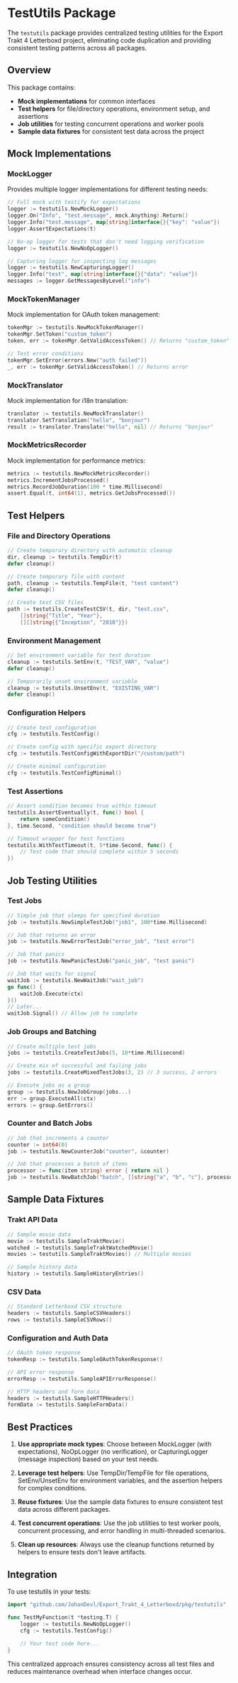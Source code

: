 # TestUtils Package

The `testutils` package provides centralized testing utilities for the Export Trakt 4 Letterboxd project, eliminating code duplication and providing consistent testing patterns across all packages.

## Overview

This package contains:
- **Mock implementations** for common interfaces
- **Test helpers** for file/directory operations, environment setup, and assertions
- **Job utilities** for testing concurrent operations and worker pools
- **Sample data fixtures** for consistent test data across the project

## Mock Implementations

### MockLogger

Provides multiple logger implementations for different testing needs:

```go
// Full mock with testify for expectations
logger := testutils.NewMockLogger()
logger.On("Info", "test.message", mock.Anything).Return()
logger.Info("test.message", map[string]interface{}{"key": "value"})
logger.AssertExpectations(t)

// No-op logger for tests that don't need logging verification
logger := testutils.NewNoOpLogger()

// Capturing logger for inspecting log messages
logger := testutils.NewCapturingLogger()
logger.Info("test", map[string]interface{}{"data": "value"})
messages := logger.GetMessagesByLevel("info")
```

### MockTokenManager

Mock implementation for OAuth token management:

```go
tokenMgr := testutils.NewMockTokenManager()
tokenMgr.SetToken("custom_token")
token, err := tokenMgr.GetValidAccessToken() // Returns "custom_token"

// Test error conditions
tokenMgr.SetError(errors.New("auth failed"))
_, err := tokenMgr.GetValidAccessToken() // Returns error
```

### MockTranslator

Mock implementation for i18n translation:

```go
translator := testutils.NewMockTranslator()
translator.SetTranslation("hello", "bonjour")
result := translator.Translate("hello", nil) // Returns "bonjour"
```

### MockMetricsRecorder

Mock implementation for performance metrics:

```go
metrics := testutils.NewMockMetricsRecorder()
metrics.IncrementJobsProcessed()
metrics.RecordJobDuration(100 * time.Millisecond)
assert.Equal(t, int64(1), metrics.GetJobsProcessed())
```

## Test Helpers

### File and Directory Operations

```go
// Create temporary directory with automatic cleanup
dir, cleanup := testutils.TempDir(t)
defer cleanup()

// Create temporary file with content
path, cleanup := testutils.TempFile(t, "test content")
defer cleanup()

// Create test CSV files
path := testutils.CreateTestCSV(t, dir, "test.csv", 
    []string{"Title", "Year"}, 
    [][]string{{"Inception", "2010"}})
```

### Environment Management

```go
// Set environment variable for test duration
cleanup := testutils.SetEnv(t, "TEST_VAR", "value")
defer cleanup()

// Temporarily unset environment variable
cleanup := testutils.UnsetEnv(t, "EXISTING_VAR")
defer cleanup()
```

### Configuration Helpers

```go
// Create test configuration
cfg := testutils.TestConfig()

// Create config with specific export directory
cfg := testutils.TestConfigWithExportDir("/custom/path")

// Create minimal configuration
cfg := testutils.TestConfigMinimal()
```

### Test Assertions

```go
// Assert condition becomes true within timeout
testutils.AssertEventually(t, func() bool {
    return someCondition()
}, time.Second, "condition should become true")

// Timeout wrapper for test functions
testutils.WithTestTimeout(t, 5*time.Second, func() {
    // Test code that should complete within 5 seconds
})
```

## Job Testing Utilities

### Test Jobs

```go
// Simple job that sleeps for specified duration
job := testutils.NewSimpleTestJob("job1", 100*time.Millisecond)

// Job that returns an error
job := testutils.NewErrorTestJob("error_job", "test error")

// Job that panics
job := testutils.NewPanicTestJob("panic_job", "test panic")

// Job that waits for signal
waitJob := testutils.NewWaitJob("wait_job")
go func() {
    waitJob.Execute(ctx)
}()
// Later...
waitJob.Signal() // Allow job to complete
```

### Job Groups and Batching

```go
// Create multiple test jobs
jobs := testutils.CreateTestJobs(5, 10*time.Millisecond)

// Create mix of successful and failing jobs
jobs := testutils.CreateMixedTestJobs(3, 2) // 3 success, 2 errors

// Execute jobs as a group
group := testutils.NewJobGroup(jobs...)
err := group.ExecuteAll(ctx)
errors := group.GetErrors()
```

### Counter and Batch Jobs

```go
// Job that increments a counter
counter := int64(0)
job := testutils.NewCounterJob("counter", &counter)

// Job that processes a batch of items
processor := func(item string) error { return nil }
job := testutils.NewBatchJob("batch", []string{"a", "b", "c"}, processor)
```

## Sample Data Fixtures

### Trakt API Data

```go
// Sample movie data
movie := testutils.SampleTraktMovie()
watched := testutils.SampleTraktWatchedMovie()
movies := testutils.SampleTraktMovies() // Multiple movies

// Sample history data
history := testutils.SampleHistoryEntries()
```

### CSV Data

```go
// Standard Letterboxd CSV structure
headers := testutils.SampleCSVHeaders()
rows := testutils.SampleCSVRows()
```

### Configuration and Auth Data

```go
// OAuth token response
tokenResp := testutils.SampleOAuthTokenResponse()

// API error response
errorResp := testutils.SampleAPIErrorResponse()

// HTTP headers and form data
headers := testutils.SampleHTTPHeaders()
formData := testutils.SampleFormData()
```

## Best Practices

1. **Use appropriate mock types**: Choose between MockLogger (with expectations), NoOpLogger (no verification), or CapturingLogger (message inspection) based on your test needs.

2. **Leverage test helpers**: Use TempDir/TempFile for file operations, SetEnv/UnsetEnv for environment variables, and the assertion helpers for complex conditions.

3. **Reuse fixtures**: Use the sample data fixtures to ensure consistent test data across different packages.

4. **Test concurrent operations**: Use the job utilities to test worker pools, concurrent processing, and error handling in multi-threaded scenarios.

5. **Clean up resources**: Always use the cleanup functions returned by helpers to ensure tests don't leave artifacts.

## Integration

To use testutils in your tests:

```go
import "github.com/JohanDevl/Export_Trakt_4_Letterboxd/pkg/testutils"

func TestMyFunction(t *testing.T) {
    logger := testutils.NewNoOpLogger()
    cfg := testutils.TestConfig()
    
    // Your test code here...
}
```

This centralized approach ensures consistency across all test files and reduces maintenance overhead when interface changes occur.